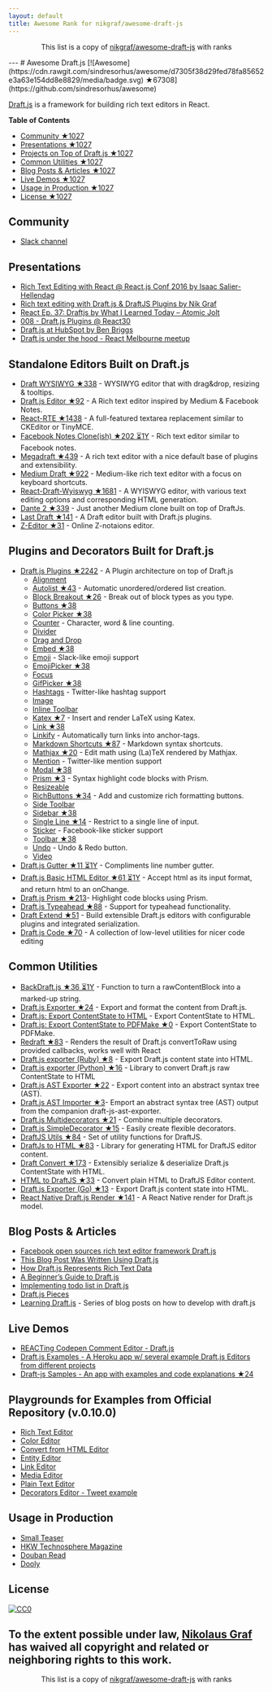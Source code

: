 ```yaml
---
layout: default
title: Awesome Rank for nikgraf/awesome-draft-js
---
```


<p align="center">
	This list is a copy of <a href="https://github.com/nikgraf/awesome-draft-js">nikgraf/awesome-draft-js</a> with ranks
</p>
---
# Awesome Draft.js [![Awesome](https://cdn.rawgit.com/sindresorhus/awesome/d7305f38d29fed78fa85652e3a63e154dd8e8829/media/badge.svg) ★67308](https://github.com/sindresorhus/awesome)

[Draft.js](https://draftjs.org/) is a framework for building rich text editors in React.

**Table of Contents**

- [Community ★1027](https://github.com/nikgraf/awesome-draft-js#community)
- [Presentations ★1027](https://github.com/nikgraf/awesome-draft-js#presentations)
- [Projects on Top of Draft.js ★1027](https://github.com/nikgraf/awesome-draft-js#standalone-editors-built-on-draftjs)
- [Common Utilities ★1027](https://github.com/nikgraf/awesome-draft-js#common-utilities)
- [Blog Posts & Articles ★1027](https://github.com/nikgraf/awesome-draft-js#blog-posts--articles)
- [Live Demos ★1027](https://github.com/nikgraf/awesome-draft-js#live-demos)
- [Usage in Production ★1027](https://github.com/nikgraf/awesome-draft-js#usage-in-production)
- [License ★1027](https://github.com/nikgraf/awesome-draft-js#license)

## Community

* [Slack channel](https://draftjs.herokuapp.com/)

## Presentations
* [Rich Text Editing with React @ React.js Conf 2016 by Isaac Salier-Hellendag ](https://www.youtube.com/watch?v=feUYwoLhE_4)
* [Rich text editing with Draft.js & DraftJS Plugins by Nik Graf](https://www.youtube.com/watch?v=gxNuHZXZMgs)
* [React Ep. 37: Draftjs by What I Learned Today – Atomic Jolt](https://www.youtube.com/watch?v=0k9suXgCtTA)
* [008 - Draft.js Plugins @ React30](https://www.youtube.com/watch?v=w-PqnpMizcQ)
* [Draft.js at HubSpot by Ben Briggs](http://product.hubspot.com/blog/tech-talk-at-night-react-meetup)
* [Draft.js under the hood - React Melbourne meetup](https://www.youtube.com/watch?feature=player_embedded&v=vOZAO3jFSHI)

## Standalone Editors Built on Draft.js

* [Draft WYSIWYG ★338](https://github.com/bkniffler/draft-wysiwyg) - WYSIWYG editor that with drag&drop, resizing & tooltips.
* [Draft.js Editor ★92](https://github.com/AlastairTaft/draft-js-editor) - A Rich text editor inspired by Medium & Facebook Notes.
* [React-RTE ★1438](https://github.com/sstur/react-rte) - A full-featured textarea replacement similar to CKEditor or TinyMCE.
* [Facebook Notes Clone(ish) ★202 ⏳1Y](https://github.com/andrewcoelho/react-text-editor) - Rich text editor similar to Facebook notes.
* [Megadraft ★439](https://github.com/globocom/megadraft) - A rich text editor with a nice default base of plugins and extensibility.
* [Medium Draft ★922](https://github.com/brijeshb42/medium-draft) - Medium-like rich text editor with a focus on keyboard shortcuts.
* [React-Draft-Wyiswyg ★1681](https://github.com/jpuri/react-draft-wysiwyg) - A WYISWYG editor, with various text editing options and corresponding HTML generation.
* [Dante 2 ★339](https://github.com/michelson/dante2) - Just another Medium clone built on top of DraftJs.
* [Last Draft ★141](https://github.com/vacenz/last-draft) - A Draft editor built with Draft.js plugins.
* [Z-Editor ★31](https://github.com/Z-Editor/Z-Editor) - Online Z-notaions editor. 

## Plugins and Decorators Built for Draft.js

* [Draft.js Plugins ★2242](https://github.com/draft-js-plugins/draft-js-plugins) - A Plugin architecture on top of Draft.js
  - [Alignment](https://www.draft-js-plugins.com/plugin/alignment)
  - [Autolist ★43](https://github.com/icelab/draft-js-autolist-plugin) - Automatic unordered/ordered list creation.
  - [Block Breakout ★26](https://github.com/icelab/draft-js-block-breakout-plugin) - Break out of block types as you type.
  - [Buttons ★38](https://github.com/vacenz/last-draft-js-plugins)
  - [Color Picker ★38](https://github.com/vacenz/last-draft-js-plugins)
  - [Counter](https://www.draft-js-plugins.com/plugin/counter) - Character, word & line counting.
  - [Divider](https://github.com/simsim0709/draft-js-plugins/tree/master/draft-js-divider-plugin) 
  - [Drag and Drop](https://www.draft-js-plugins.com/plugin/drag-n-drop)
  - [Embed ★38](https://github.com/vacenz/last-draft-js-plugins)
  - [Emoji](https://www.draft-js-plugins.com/plugin/emoji) - Slack-like emoji support
  - [EmojiPicker ★38](https://github.com/vacenz/last-draft-js-plugins)
  - [Focus](https://www.draft-js-plugins.com/plugin/focus)
  - [GifPicker ★38](https://github.com/vacenz/last-draft-js-plugins)
  - [Hashtags](https://www.draft-js-plugins.com/plugin/hashtag) - Twitter-like hashtag support
  - [Image](https://www.draft-js-plugins.com/plugin/image)
  - [Inline Toolbar](https://www.draft-js-plugins.com/plugin/inline-toolbar)
  - [Katex ★7](https://github.com/letranloc/draft-js-katex-plugin) - Insert and render LaTeX using Katex.
  - [Link ★38](https://github.com/vacenz/last-draft-js-plugins)
  - [Linkify](https://www.draft-js-plugins.com/plugin/linkify) - Automatically turn links into anchor-tags.
  - [Markdown Shortcuts ★87](https://github.com/ngs/draft-js-markdown-shortcuts-plugin) - Markdown syntax shortcuts.
  - [Mathjax ★20](https://github.com/efloti/draft-js-mathjax-plugin) - Edit math using (La)TeX rendered by Mathjax.
  - [Mention](https://www.draft-js-plugins.com/plugin/mention) - Twitter-like mention support
  - [Modal ★38](https://github.com/vacenz/last-draft-js-plugins)
  - [Prism ★3](https://github.com/withspectrum/draft-js-prism-plugin) - Syntax highlight code blocks with Prism.
  - [Resizeable](https://www.draft-js-plugins.com/plugin/resizeable)
  - [RichButtons ★34](https://github.com/jasonphillips/draft-js-richbuttons-plugin) - Add and customize rich formatting buttons.
  - [Side Toolbar](https://www.draft-js-plugins.com/plugin/side-toolbar)
  - [Sidebar ★38](https://github.com/vacenz/last-draft-js-plugins)
  - [Single Line ★14](https://github.com/icelab/draft-js-single-line-plugin) - Restrict to a single line of input.
  - [Sticker](https://www.draft-js-plugins.com/plugin/sticker) - Facebook-like sticker support
  - [Toolbar ★38](https://github.com/vacenz/last-draft-js-plugins)
  - [Undo](https://www.draft-js-plugins.com/plugin/undo) - Undo & Redo button.
  - [Video](https://www.draft-js-plugins.com/plugin/video)
* [Draft.js Gutter ★11 ⏳1Y](https://github.com/seejamescode/draft-js-gutter) - Compliments line number gutter.
* [Draft.js Basic HTML Editor ★61 ⏳1Y](https://github.com/dburrows/draft-js-basic-html-editor) - Accept html as its input format, and return html to an onChange.
* [Draft.js Prism ★213](https://github.com/SamyPesse/draft-js-prism)- Highlight code blocks using Prism.
* [Draft.js Typeahead ★88](https://github.com/dooly-ai/draft-js-typeahead) - Support for typeahead functionality.
* [Draft Extend ★51](https://github.com/HubSpot/draft-extend) - Build extensible Draft.js editors with configurable plugins and integrated serialization.
* [Draft.js Code ★70](https://github.com/SamyPesse/draft-js-code) - A collection of low-level utilities for nicer code editing

## Common Utilities

* [BackDraft.js ★36 ⏳1Y](https://github.com/evanc/backdraft-js) - Function to turn a rawContentBlock into a marked-up string.
* [Draft.js Exporter ★24](https://github.com/rkpasia/draft-js-exporter) - Export and format the content from Draft.js.
* [Draft.js: Export ContentState to HTML](https://github.com/sstur/draft-js-utils/tree/master/packages/draft-js-export-html) - Export ContentState to HTML.
* [Draft.js: Export ContentState to PDFMake ★0](https://github.com/datagenno/draft-js-export-pdfmake) - Export ContentState to PDFMake.
* [Redraft ★83](https://github.com/lokiuz/redraft) - Renders the result of Draft.js convertToRaw using provided callbacks, works well with React
* [Draft.js exporter (Ruby) ★8](https://github.com/ignitionworks/draftjs_exporter) - Export Draft.js content state into HTML.
* [Draft.js exporter (Python) ★16](https://github.com/springload/draftjs_exporter) - Library to convert Draft.js raw ContentState to HTML
* [Draft.js AST Exporter ★22](https://github.com/icelab/draft-js-ast-exporter) - Export content into an abstract syntax tree (AST).
* [Draft.js AST Importer ★3](https://github.com/icelab/draft-js-ast-importer)- Emport an abstract syntax tree (AST) output from the companion draft-js-ast-exporter.
* [Draft.js Multidecorators ★21](https://github.com/SamyPesse/draft-js-multidecorators) - Combine multiple decorators.
* [Draft.js SimpleDecorator ★15](https://github.com/Soreine/draft-js-simpledecorator) - Easily create flexible decorators.
* [DraftJS Utils ★84](https://github.com/jpuri/draftjs-utils) - Set of utility functions for DraftJS.
* [DraftJs to HTML ★83](https://github.com/jpuri/draftjs-to-html) - Library for generating HTML for DraftJS editor content.
* [Draft Convert ★173](https://github.com/HubSpot/draft-convert) - Extensibly serialize & deserialize Draft.js ContentState with HTML.
* [HTML to DraftJS ★33](https://github.com/jpuri/html-to-draftjs) - Convert plain HTML to DraftJS Editor content.
* [Draft.js Exporter (Go) ★13](https://github.com/ejilay/draftjs) - Export Draft.js content state into HTML.
* [React Native Draft.js Render ★141](https://github.com/globocom/react-native-draftjs-render) - A React Native render for Draft.js model.

## Blog Posts & Articles

* [Facebook open sources rich text editor framework Draft.js](https://code.facebook.com/posts/1684092755205505/facebook-open-sources-rich-text-editor-framework-draft-js/)
* [This Blog Post Was Written Using Draft.js](https://dev.to/ben/this-blog-post-was-written-using-draftjs)
* [How Draft.js Represents Rich Text Data](https://medium.com/@rajaraodv/how-draft-js-represents-rich-text-data-eeabb5f25cf2#.7gd8psdvi)
* [A Beginner’s Guide to Draft.js](https://medium.com/@adrianli/a-beginner-s-guide-to-draft-js-d1823f58d8cc#.uufeulpl5)
* [Implementing todo list in Draft.js](http://bitwiser.in/2016/08/31/implementing-todo-list-in-draft-js.html)
* [Draft.js Pieces](https://cannibalcoder.com/2016/12/02/draft-js-pieces/)
* [Learning Draft.js](https://reactrocket.com/series/learning-draft-js/) - Series of blog posts on how to develop with draft.js

## Live Demos

* [REACTing Codepen Comment Editor - Draft.js](https://codepen.io/rkpasia/full/jqbrpq)
* [Draft.js Examples - A Heroku app w/ several example Draft.js Editors from different projects](http://draftjs-examples.herokuapp.com/)
* [Draft-js Samples - An app with examples and code explanations ★24](https://github.com/Mair/react-meetup-draftjs)

## Playgrounds for Examples from Official Repository (v.0.10.0)
* [Rich Text Editor](https://codepen.io/Kiwka/pen/YNYvyG)
* [Color Editor](https://codepen.io/Kiwka/pen/oBpVve)
* [Convert from HTML Editor](https://codepen.io/Kiwka/pen/YNYgWa)
* [Entity Editor](https://codepen.io/Kiwka/pen/wgpOoZ)
* [Link Editor](https://codepen.io/Kiwka/pen/ZLvPeO)
* [Media Editor](https://codepen.io/Kiwka/pen/rjpRzj)
* [Plain Text Editor](https://codepen.io/Kiwka/pen/jyYJzb)
* [Decorators Editor - Tweet example](https://codepen.io/Kiwka/pen/KaZERV)

## Usage in Production
* [Small Teaser](https://www.smallteaser.com/login?targetUrl=%2Farticles%2Fwrite)
* [HKW Technosphere Magazine](https://technosphere-magazine.hkw.de/)
* [Douban Read](https://read.douban.com/editor_ng)
* [Dooly](https://www.dooly.ai)

## License

[![CC0](http://mirrors.creativecommons.org/presskit/buttons/88x31/svg/cc-zero.svg)](https://creativecommons.org/publicdomain/zero/1.0/)

To the extent possible under law, [Nikolaus Graf](https://github.com/nikgraf/) has waived all copyright and related or neighboring rights to this work.
---
<p align="center">
	This list is a copy of <a href="https://github.com/nikgraf/awesome-draft-js">nikgraf/awesome-draft-js</a> with ranks
</p>

